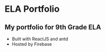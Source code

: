 # ELA Portfolio
## My portfolio for 9th Grade ELA
- Built with ReactJS and antd
- Hosted by Firebase